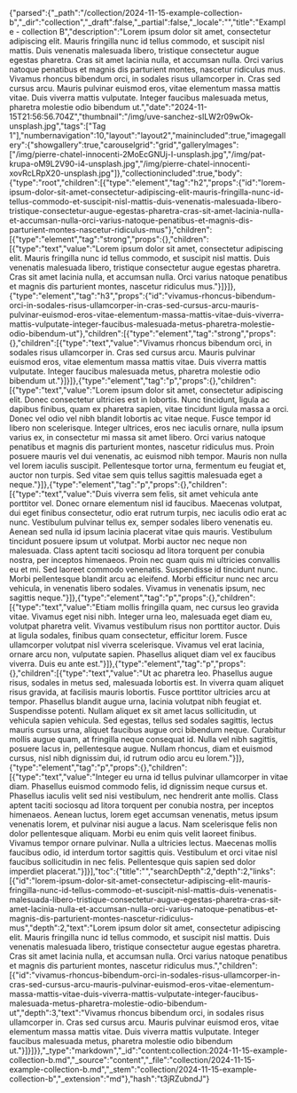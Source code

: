 {"parsed":{"_path":"/collection/2024-11-15-example-collection-b","_dir":"collection","_draft":false,"_partial":false,"_locale":"","title":"Example - collection B","description":"Lorem ipsum dolor sit amet, consectetur adipiscing elit. Mauris fringilla nunc id tellus commodo, et suscipit nisl mattis. Duis venenatis malesuada libero, tristique consectetur augue egestas pharetra. Cras sit amet lacinia nulla, et accumsan nulla. Orci varius natoque penatibus et magnis dis parturient montes, nascetur ridiculus mus. Vivamus rhoncus bibendum orci, in sodales risus ullamcorper in. Cras sed cursus arcu. Mauris pulvinar euismod eros, vitae elementum massa mattis vitae. Duis viverra mattis vulputate. Integer faucibus malesuada metus, pharetra molestie odio bibendum ut.","date":"2024-11-15T21:56:56.704Z","thumbnail":"/img/uve-sanchez-sILW2r09wOk-unsplash.jpg","tags":["Tag 1"],"numbernavigation":10,"layout":"layout2","mainincluded":true,"imagegallery":{"showgallery":true,"carouselgrid":"grid","galleryImages":["/img/pierre-chatel-innocenti-2MoEcGNUj-I-unsplash.jpg","/img/pat-krupa-oM9L2V90-i4-unsplash.jpg","/img/pierre-chatel-innocenti-xovRcLRpX20-unsplash.jpg"]},"collectionincluded":true,"body":{"type":"root","children":[{"type":"element","tag":"h2","props":{"id":"lorem-ipsum-dolor-sit-amet-consectetur-adipiscing-elit-mauris-fringilla-nunc-id-tellus-commodo-et-suscipit-nisl-mattis-duis-venenatis-malesuada-libero-tristique-consectetur-augue-egestas-pharetra-cras-sit-amet-lacinia-nulla-et-accumsan-nulla-orci-varius-natoque-penatibus-et-magnis-dis-parturient-montes-nascetur-ridiculus-mus"},"children":[{"type":"element","tag":"strong","props":{},"children":[{"type":"text","value":"Lorem ipsum dolor sit amet, consectetur adipiscing elit. Mauris fringilla nunc id tellus commodo, et suscipit nisl mattis. Duis venenatis malesuada libero, tristique consectetur augue egestas pharetra. Cras sit amet lacinia nulla, et accumsan nulla. Orci varius natoque penatibus et magnis dis parturient montes, nascetur ridiculus mus."}]}]},{"type":"element","tag":"h3","props":{"id":"vivamus-rhoncus-bibendum-orci-in-sodales-risus-ullamcorper-in-cras-sed-cursus-arcu-mauris-pulvinar-euismod-eros-vitae-elementum-massa-mattis-vitae-duis-viverra-mattis-vulputate-integer-faucibus-malesuada-metus-pharetra-molestie-odio-bibendum-ut"},"children":[{"type":"element","tag":"strong","props":{},"children":[{"type":"text","value":"Vivamus rhoncus bibendum orci, in sodales risus ullamcorper in. Cras sed cursus arcu. Mauris pulvinar euismod eros, vitae elementum massa mattis vitae. Duis viverra mattis vulputate. Integer faucibus malesuada metus, pharetra molestie odio bibendum ut."}]}]},{"type":"element","tag":"p","props":{},"children":[{"type":"text","value":"Lorem ipsum dolor sit amet, consectetur adipiscing elit. Donec consectetur ultricies est in lobortis. Nunc tincidunt, ligula ac dapibus finibus, quam ex pharetra sapien, vitae tincidunt ligula massa a orci. Donec vel odio vel nibh blandit lobortis ac vitae neque. Fusce tempor id libero non scelerisque. Integer ultrices, eros nec iaculis ornare, nulla ipsum varius ex, in consectetur mi massa sit amet libero. Orci varius natoque penatibus et magnis dis parturient montes, nascetur ridiculus mus. Proin posuere mauris vel dui venenatis, ac euismod nibh tempor. Mauris non nulla vel lorem iaculis suscipit. Pellentesque tortor urna, fermentum eu feugiat et, auctor non turpis. Sed vitae sem quis tellus sagittis malesuada eget a neque."}]},{"type":"element","tag":"p","props":{},"children":[{"type":"text","value":"Duis viverra sem felis, sit amet vehicula ante porttitor vel. Donec ornare elementum nisl id faucibus. Maecenas volutpat, dui eget finibus consectetur, odio erat rutrum turpis, nec iaculis odio erat ac nunc. Vestibulum pulvinar tellus ex, semper sodales libero venenatis eu. Aenean sed nulla id ipsum lacinia placerat vitae quis mauris. Vestibulum tincidunt posuere ipsum ut volutpat. Morbi auctor nec neque non malesuada. Class aptent taciti sociosqu ad litora torquent per conubia nostra, per inceptos himenaeos. Proin nec quam quis mi ultricies convallis eu et mi. Sed laoreet commodo venenatis. Suspendisse id tincidunt nunc. Morbi pellentesque blandit arcu ac eleifend. Morbi efficitur nunc nec arcu vehicula, in venenatis libero sodales. Vivamus in venenatis ipsum, nec sagittis neque."}]},{"type":"element","tag":"p","props":{},"children":[{"type":"text","value":"Etiam mollis fringilla quam, nec cursus leo gravida vitae. Vivamus eget nisi nibh. Integer urna leo, malesuada eget diam eu, volutpat pharetra velit. Vivamus vestibulum risus non porttitor auctor. Duis at ligula sodales, finibus quam consectetur, efficitur lorem. Fusce ullamcorper volutpat nisl viverra scelerisque. Vivamus vel erat lacinia, ornare arcu non, vulputate sapien. Phasellus aliquet diam vel ex faucibus viverra. Duis eu ante est."}]},{"type":"element","tag":"p","props":{},"children":[{"type":"text","value":"Ut ac pharetra leo. Phasellus augue risus, sodales in metus sed, malesuada lobortis est. In viverra quam aliquet risus gravida, at facilisis mauris lobortis. Fusce porttitor ultricies arcu at tempor. Phasellus blandit augue urna, lacinia volutpat nibh feugiat et. Suspendisse potenti. Nullam aliquet ex sit amet lacus sollicitudin, ut vehicula sapien vehicula. Sed egestas, tellus sed sodales sagittis, lectus mauris cursus urna, aliquet faucibus augue orci bibendum neque. Curabitur mollis augue quam, at fringilla neque consequat id. Nulla vel nibh sagittis, posuere lacus in, pellentesque augue. Nullam rhoncus, diam et euismod cursus, nisl nibh dignissim dui, id rutrum odio arcu eu lorem."}]},{"type":"element","tag":"p","props":{},"children":[{"type":"text","value":"Integer eu urna id tellus pulvinar ullamcorper in vitae diam. Phasellus euismod commodo felis, id dignissim neque cursus et. Phasellus iaculis velit sed nisi vestibulum, nec hendrerit ante mollis. Class aptent taciti sociosqu ad litora torquent per conubia nostra, per inceptos himenaeos. Aenean luctus, lorem eget accumsan venenatis, metus ipsum venenatis lorem, et pulvinar nisi augue a lacus. Nam scelerisque felis non dolor pellentesque aliquam. Morbi eu enim quis velit laoreet finibus. Vivamus tempor ornare pulvinar. Nulla a ultricies lectus. Maecenas mollis faucibus odio, id interdum tortor sagittis quis. Vestibulum et orci vitae nisl faucibus sollicitudin in nec felis. Pellentesque quis sapien sed dolor imperdiet placerat."}]}],"toc":{"title":"","searchDepth":2,"depth":2,"links":[{"id":"lorem-ipsum-dolor-sit-amet-consectetur-adipiscing-elit-mauris-fringilla-nunc-id-tellus-commodo-et-suscipit-nisl-mattis-duis-venenatis-malesuada-libero-tristique-consectetur-augue-egestas-pharetra-cras-sit-amet-lacinia-nulla-et-accumsan-nulla-orci-varius-natoque-penatibus-et-magnis-dis-parturient-montes-nascetur-ridiculus-mus","depth":2,"text":"Lorem ipsum dolor sit amet, consectetur adipiscing elit. Mauris fringilla nunc id tellus commodo, et suscipit nisl mattis. Duis venenatis malesuada libero, tristique consectetur augue egestas pharetra. Cras sit amet lacinia nulla, et accumsan nulla. Orci varius natoque penatibus et magnis dis parturient montes, nascetur ridiculus mus.","children":[{"id":"vivamus-rhoncus-bibendum-orci-in-sodales-risus-ullamcorper-in-cras-sed-cursus-arcu-mauris-pulvinar-euismod-eros-vitae-elementum-massa-mattis-vitae-duis-viverra-mattis-vulputate-integer-faucibus-malesuada-metus-pharetra-molestie-odio-bibendum-ut","depth":3,"text":"Vivamus rhoncus bibendum orci, in sodales risus ullamcorper in. Cras sed cursus arcu. Mauris pulvinar euismod eros, vitae elementum massa mattis vitae. Duis viverra mattis vulputate. Integer faucibus malesuada metus, pharetra molestie odio bibendum ut."}]}]}},"_type":"markdown","_id":"content:collection:2024-11-15-example-collection-b.md","_source":"content","_file":"collection/2024-11-15-example-collection-b.md","_stem":"collection/2024-11-15-example-collection-b","_extension":"md"},"hash":"t3jRZubndJ"}